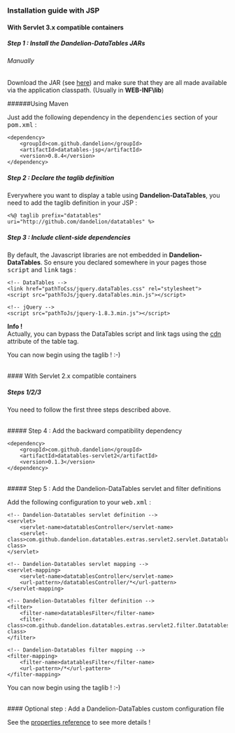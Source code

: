 ### Installation guide with JSP

#### With Servlet 3.x compatible containers

##### Step 1 : Install the Dandelion-DataTables JARs

###### Manually

Download the JAR (see [here](../download.html)) and make sure that they are all made available via the application classpath. (Usually in **WEB-INF\\lib**)

######Using Maven
 
Just add the following dependency in the <tt>dependencies</tt> section of your <tt>pom.xml</tt> :

    <dependency>
        <groupId>com.github.dandelion</groupId>
        <artifactId>datatables-jsp</artifactId>
        <version>0.8.4</version>
    </dependency>

##### Step 2 : Declare the taglib definition

Everywhere you want to display a table using <strong>Dandelion-DataTables</strong>, you need to add the taglib definition in your JSP :

	<%@ taglib prefix="datatables" uri="http://github.com/dandelion/datatables" %>

##### Step 3 : Include client-side dependencies

By default, the Javascript libraries are not embedded in <strong>Dandelion-DataTables</strong>. So ensure you declared somewhere in your pages those <tt>script</tt> and <tt>link</tt> tags :

    <!-- DataTables -->
    <link href="pathToCss/jquery.dataTables.css" rel="stylesheet">
    <script src="pathToJs/jquery.dataTables.min.js"></script> 
	
	<!-- jQuery -->
	<script src="pathToJs/jquery-1.8.3.min.js"></script>

<p class="alert alert-info"><strong>Info !</strong><br /> Actually, you can bypass the DataTables script and link tags using the <a href="./ref.tagtable.html">cdn</a> attribute of the table tag.</p>

You can now begin using the taglib ! :-)

<br />
#### With Servlet 2.x compatible containers

##### Steps 1/2/3
You need to follow the first three steps described above.

<br />
##### Step 4 : Add the backward compatibility dependency

    <dependency>
        <groupId>com.github.dandelion</groupId>
        <artifactId>datatables-servlet2</artifactId>
        <version>0.1.3</version>
    </dependency>
    
<br />
##### Step 5 : Add the Dandelion-DataTables servlet and filter definitions

Add the following configuration to your <tt>web.xml</tt> :

    <!-- Dandelion-Datatables servlet definition -->
    <servlet>
        <servlet-name>datatablesController</servlet-name>
        <servlet-class>com.github.dandelion.datatables.extras.servlet2.servlet.DatatablesServlet</servlet-class>
    </servlet>

    <!-- Dandelion-Datatables servlet mapping -->
    <servlet-mapping>
        <servlet-name>datatablesController</servlet-name>
        <url-pattern>/datatablesController/*</url-pattern>
    </servlet-mapping>

    <!-- Dandelion-Datatables filter definition -->
    <filter>
        <filter-name>datatablesFilter</filter-name>
        <filter-class>com.github.dandelion.datatables.extras.servlet2.filter.DatatablesFilter</filter-class>
    </filter>

    <!-- Dandelion-Datatables filter mapping -->
    <filter-mapping>
        <filter-name>datatablesFilter</filter-name>
        <url-pattern>/*</url-pattern>
    </filter-mapping>

You can now begin using the taglib ! :-)

<br />
#### Optional step : Add a Dandelion-DataTables custom configuration file

See the [properties reference](../properties.html) to see more details !